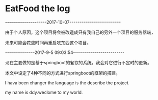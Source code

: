 # EatFood the log

---------------------2017-10-07--------------------------

由于个人原因，这个项目将会被改造成只有我自己的另外一个项目的服务器端，

未来可能会花些时间再重启吃东西这个项目。


---------------2017-9-5 09:03:54--------------------------

现在主要做的是基于springboot的餐饮的系统。我会对它进行不定时的更新。

本文中设定了4种不同的方式进行springboot的框架的搭建。

I hava been changer the language is the describe the project.

my name is ddy.weclome to my world.



